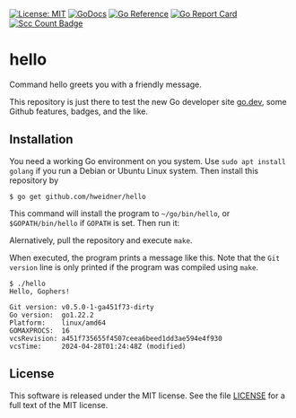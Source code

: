 [![License: MIT](https://img.shields.io/badge/License-MIT-blue.svg)](https://opensource.org/licenses/MIT)
[![GoDocs](https://godocs.io/github.com/hweidner/hello?status.svg)](https://godocs.io/github.com/hweidner/hello)
[![Go Reference](https://pkg.go.dev/badge/github.com/hweidner/hello.svg)](https://pkg.go.dev/github.com/hweidner/hello)
[![Go Report Card](https://goreportcard.com/badge/github.com/hweidner/hello)](https://goreportcard.com/report/github.com/hweidner/hello)
[![Scc Count Badge](https://sloc.xyz/github/hweidner/hello)](https://github.com/hweidner/hello)

# hello

Command hello greets you with a friendly message.

This repository is just there to test the new Go developer site [go.dev](https://go.dev/),
some Github features, badges, and the like.

## Installation

You need a working Go environment on you system. Use ``sudo apt install golang``
if you run a Debian or Ubuntu Linux system. Then install this repository by

	$ go get github.com/hweidner/hello

This command will install the program to ``~/go/bin/hello``, or
``$GOPATH/bin/hello`` if ``GOPATH`` is set. Then run it:

Alernatively, pull the repository and execute `make`.

When executed, the program prints a message like this. Note that the `Git version` line is only
printed if the program was compiled using `make`.

    $ ./hello
    Hello, Gophers!

    Git version: v0.5.0-1-ga451f73-dirty
    Go version:  go1.22.2
    Platform:    linux/amd64
    GOMAXPROCS:  16
    vcsRevision: a451f735655f4507ceea6beed1dd3ae594e4f930
    vcsTime:     2024-04-28T01:24:48Z (modified)

## License

This software is released under the MIT license. See the file [LICENSE](LICENSE)
for a full text of the MIT license.
